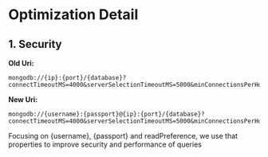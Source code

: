 # Optimization Detail

## 1. Security

**Old Uri:** 

```
mongodb://{ip}:{port}/{database}?connectTimeoutMS=4000&serverSelectionTimeoutMS=5000&minConnectionsPerHost=50&connectionsPerHost=100
```

**New Uri:**

```
mongodb://{username}:{passport}@{ip}:{port}/{database}?connectTimeoutMS=4000&serverSelectionTimeoutMS=5000&minConnectionsPerHost=50&connectionsPerHost=100&readPreference=secondaryPreferred
```


Focusing on {username}, {passport} and readPreference, we use that properties to improve security and performance of queries
